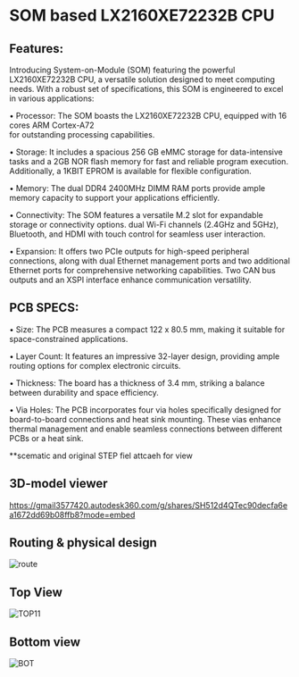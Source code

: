 # SOM based LX2160XE72232B CPU




## Features:

Introducing System-on-Module (SOM) featuring the powerful LX2160XE72232B CPU, 
a versatile solution designed to meet computing needs. With a robust set of specifications, this SOM is engineered to excel in various applications:

•	Processor: The SOM boasts the LX2160XE72232B CPU, equipped with 16 cores ARM Cortex-A72  
  for outstanding processing capabilities.
  
•	Storage: It includes a spacious 256 GB eMMC storage for data-intensive tasks and a 2GB NOR flash memory for fast and reliable program execution. 
   Additionally, a 1KBIT EPROM is available for flexible configuration.
   
•	Memory: The dual DDR4 2400MHz DIMM RAM ports provide ample memory capacity to support your applications efficiently.

•	Connectivity: The SOM features a versatile M.2 slot for expandable storage or connectivity options. 
  dual Wi-Fi channels (2.4GHz and 5GHz), Bluetooth, and HDMI with touch control for seamless user interaction.
  
•	Expansion: It offers two PCIe outputs for high-speed peripheral connections, along with dual Ethernet management ports and two additional Ethernet ports for comprehensive networking capabilities. 
  Two CAN bus outputs and an XSPI interface enhance communication versatility.


## PCB SPECS:

•	Size: The PCB measures a compact 122 x 80.5 mm, making it suitable for space-constrained applications.

•	Layer Count: It features an impressive 32-layer design, providing ample routing options for complex electronic circuits.

•	Thickness: The board has a thickness of 3.4 mm, striking a balance between durability and space efficiency.

•	Via Holes: The PCB incorporates four via holes specifically designed for board-to-board connections and heat sink mounting. 
  These vias enhance thermal management and enable seamless connections between different PCBs or a heat sink.

**scematic and original STEP fiel attcaeh for view 

## 3D-model viewer 

https://gmail3577420.autodesk360.com/g/shares/SH512d4QTec90decfa6ea1672dd69b08ffb8?mode=embed

## Routing & physical design

![route](https://github.com/liroman2312/SOM_based_LX2160XE72232B/assets/101349420/8ff65e7c-b310-4b9f-b6d2-e1ff106b6be6)

## Top View

![TOP11](https://github.com/liroman2312/SOM_based_LX2160XE72232B/assets/101349420/e234e24f-cd5c-489a-9875-508e229e0786)

## Bottom view

![BOT](https://github.com/liroman2312/SOM_based_LX2160XE72232B/assets/101349420/44b46ba0-a50a-4e6a-b0c9-9d28b4865ed3)

